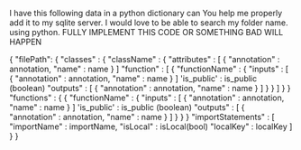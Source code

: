I have this following data in a python dictionary can You help me properly add it to my sqlite server. I would love to be able to search my folder name.
using python.
FULLY IMPLEMENT THIS CODE OR SOMETHING BAD WILL HAPPEN

{
	"filePath": {
		"classes" : {
			"className" : {
				"attributes" : [
					{
						"annotation" : annotation,
						"name" : name
					}
				]
				"function" : [
					{
						"functionName" : {
							"inputs" : [
								{
									"annotation" : annotation,
									"name" : name
								}
							]
							'is_public' : is_public (boolean)
							"outputs" : [
								{
									"annotation" : annotation,
									"name" : name
								}
							] 
						}
					}
				]
			}
		}
		"functions" : {
					{
						"functionName" : {
							"inputs" : [
								{
									"annotation" : annotation,
									"name" : name
								}
							]
							'is_public' : is_public (boolean)
							"outputs" : [
								{
									"annotation" : annotation,
									"name" : name
								}
							] 
						}
					}
		}
		"importStatements" : [
			"importName" : importName,
			"isLocal" : isLocal(bool)
			"localKey" : localKey
		]
	}
}